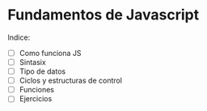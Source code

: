 # Fundamentos de Javascript

Indice:

- [ ] Como funciona JS
- [ ] Sintasix
- [ ] Tipo de datos
- [ ] Ciclos y estructuras de control
- [ ] Funciones
- [ ] Ejercicios
